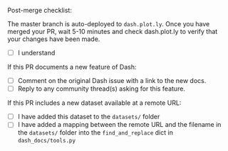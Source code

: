 Post-merge checklist:

The master branch is auto-deployed to `dash.plot.ly`.
Once you have merged your PR, wait 5-10 minutes and check dash.plot.ly
to verify that your changes have been made.

- [ ] I understand

If this PR documents a new feature of Dash:

- [ ] Comment on the original Dash issue with a link to the new docs.
- [ ] Reply to any community thread(s) asking for this feature.

If this PR includes a new dataset available at a remote URL:
- [ ] I have added this dataset to the `datasets/` folder
- [ ] I have added a mapping between the remote URL and the filename in the
`datasets/` folder into the `find_and_replace` dict in `dash_docs/tools.py`
